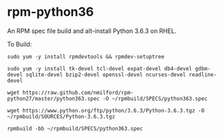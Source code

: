 rpm-python36
============

An RPM spec file build and alt-install Python 3.6.3 on RHEL.

To Build:

`sudo yum -y install rpmdevtools && rpmdev-setuptree`

`sudo yum -y install tk-devel tcl-devel expat-devel db4-devel gdbm-devel sqlite-devel bzip2-devel openssl-devel ncurses-devel readline-devel`

`wget https://raw.github.com/nmilford/rpm-python27/master/python363.spec -O ~/rpmbuild/SPECS/python363.spec`

`wget https://www.python.org/ftp/python/3.6.3/Python-3.6.3.tgz -O ~/rpmbuild/SOURCES/Python-3.6.3.tgz`

`rpmbuild -bb ~/rpmbuild/SPECS/python363.spec`
